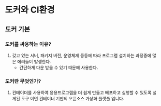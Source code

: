 # 도커와 CI환경

## 도커 기본

### 도커를 싸용하는 이유?

1. 갖고 있는 서버, 패키지 버전, 운영체제 등등에 따라 프로그램 설치하는 과정중에 많은 에러들이 발생한다.
   - 간단하게 다운 받을 수 있기 때문에 사용한다.

### 도커란 무엇인가?

1. 컨테이더를 사용하여 응용프로그램을 더 쉽게 만들고 배포하고 실행할 수 있도록 설게된 도구 이면 컨테이너 기반의 오픈소스 가상화 플랫폴 입니다.
